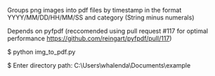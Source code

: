 Groups png images into pdf files by timestamp in the format YYYY/MM/DD/HH/MM/SS and category (String minus numerals)

Depends on pyfpdf (reccomended using pull request #117 for optimal performance https://github.com/reingart/pyfpdf/pull/117)

$ python img_to_pdf.py

$ Enter directory path: C:\Users\whalenda\Documents\example
